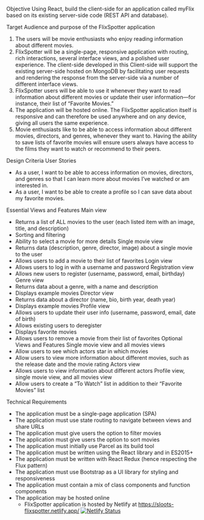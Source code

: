 Objective
Using React, build the client-side for an application called myFlix based on its existing
server-side code (REST API and database).

Target Audience and purpose of the FlixSpotter application
1. The users will be movie enthusiasts who enjoy
  reading information about different movies.
2. FlixSpotter will be a single-page, responsive application with routing, rich interactions, several
  interface views, and a polished user experience. The client-side developed in this
  Client-side will support the existing server-side hosted on MongoDB by facilitating user
  requests and rendering the response from the server-side via a number of different
  interface views.
3. FlixSpotter users will be able to use it whenever they want to read information about
  different movies or update their user information—for instance, their list of “Favorite
  Movies.”
4. The application will be hosted online. The FlixSpotter application itself is responsive
  and can therefore be used anywhere and on any device, giving all users the same
  experience.
5. Movie enthusiasts like to be able to access information about different movies,
  directors, and genres, whenever they want to. Having the ability to save lists of favorite
  movies will ensure users always have access to the films they want to watch or
  recommend to their peers.

Design Criteria
User Stories
* As a user, I want to be able to access information on movies, directors, and genres so
  that I can learn more about movies I’ve watched or am interested in.
* As a user, I want to be able to create a profile so I can save data about my favorite
  movies.

Essential Views and Features
Main view
* Returns a list of ALL movies to the user (each listed item with an image, title, and
  description)
* Sorting and filtering
* Ability to select a movie for more details
Single movie view
* Returns data (description, genre, director, image) about a single movie to the user
* Allows users to add a movie to their list of favorites
Login view
* Allows users to log in with a username and password
Registration view
* Allows new users to register (username, password, email, birthday)
Genre view
* Returns data about a genre, with a name and description
* Displays example movies
Director view
* Returns data about a director (name, bio, birth year, death year)
* Displays example movies
Profile view
* Allows users to update their user info (username, password, email, date of birth)
* Allows existing users to deregister
* Displays favorite movies
* Allows users to remove a movie from their list of favorites
Optional Views and Features
Single movie view and all movies views
* Allow users to see which actors star in which movies
* Allow users to view more information about different movies, such as the release date
  and the movie rating
Actors view
* Allows users to view information about different actors
Profile view, single movie view, and all movies view
* Allow users to create a “To Watch” list in addition to their “Favorite Movies” list

Technical Requirements
* The application must be a single-page application (SPA)
* The application must use state routing to navigate between views and share URLs
* The application must give users the option to filter movies
* The application must give users the option to sort movies
* The application must initially use Parcel as its build tool
* The application must be written using the React library and in ES2015+
* The application must be written with React Redux (hence respecting the Flux pattern)
* The application must use Bootstrap as a UI library for styling and responsiveness
* The application must contain a mix of class components and function components
* The application may be hosted online
    * FlixSpotter application is hosted by Netlify at https://sloots-flixspotter.netlify.app/
[![Netlify Status](https://api.netlify.com/api/v1/badges/98772c43-1cea-4cfa-9480-78c8da7f36c7/deploy-status)](https://app.netlify.com/sites/sloots-flixspotter/deploys)
